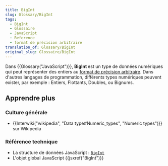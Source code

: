 ```yaml
---
title: BigInt
slug: Glossary/BigInt
tags:
  - BigInt
  - Glossaire
  - JavaScript
  - Reference
  - format de précision arbitraire
translation_of: Glossary/BigInt
original_slug: Glossaire/BigInt
---
```

<p>Dans {{Glossary("JavaScript")}}, <strong>BigInt </strong>est un type de données numériques qui peut représenter des entiers au <a href="https://en.wikipedia.org/wiki/Arbitrary-precision_arithmetic">format de précision arbitraire</a>. Dans d'autres langages de programmation, différents types numériques peuvent exister, par exemple : Entiers, Flottants, Doubles, ou Bignums.</p>

<h2 id="Apprendre_plus">Apprendre plus</h2>

<h3 id="Culture_générale">Culture générale</h3>

<ul>
 <li>
  <p>{{Interwiki("wikipedia", "Data type#Numeric_types", "Numeric types")}} sur Wikipedia</p>
 </li>
</ul>

<h3 id="Référence_technique">Référence technique</h3>

<ul>
 <li>La structure de données JavaScript : <code><a href="/fr/docs/Web/JavaScript/Data_structures#BigInt_type">BigInt</a></code></li>
 <li>L'objet global JavaScript {{jsxref("BigInt")}}</li>
</ul>

